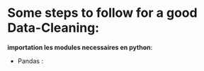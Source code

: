 # Some steps to follow for a good Data-Cleaning: 
**importation les modules necessaires en python**:
* Pandas : 
